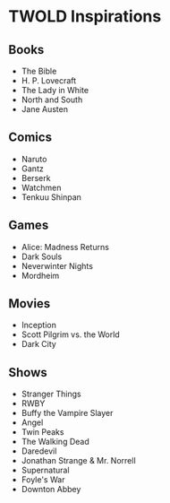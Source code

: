 # TWOLD Inspirations

## Books

* The Bible
* H. P. Lovecraft
* The Lady in White
* North and South
* Jane Austen

## Comics

* Naruto
* Gantz
* Berserk
* Watchmen
* Tenkuu Shinpan

## Games

* Alice: Madness Returns
* Dark Souls
* Neverwinter Nights
* Mordheim

## Movies

* Inception
* Scott Pilgrim vs. the World
* Dark City

## Shows

* Stranger Things
* RWBY
* Buffy the Vampire Slayer
* Angel
* Twin Peaks
* The Walking Dead
* Daredevil
* Jonathan Strange & Mr. Norrell
* Supernatural
* Foyle's War
* Downton Abbey
